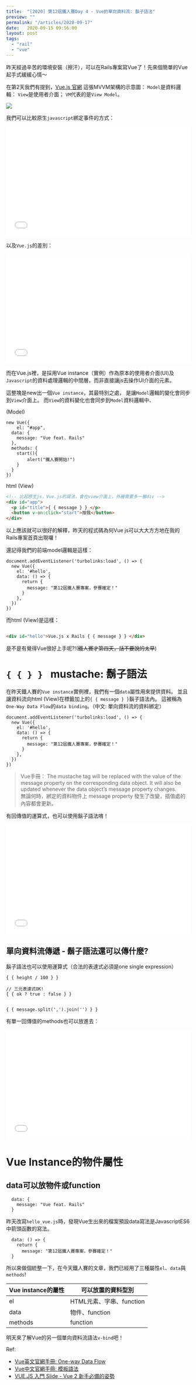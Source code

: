 ```yaml
---
title:  "[2020] 第12屆鐵人賽Day 4 - Vue的單向資料流: 鬍子語法"
preview: ""
permalink: "/articles/2020-09-17"
date:   2020-09-15 09:56:00
layout: post
tags: 
  - "rail"
  - "vue"    
---
```


昨天經過辛苦的環境安裝（擦汗），可以在Rails專案寫Vue了！先來個簡單的Vue起手式緩緩心情～

在第2天我們有提到，[Vue.js 官網](https://012.vuejs.org/guide/) 這張MVVM架構的示意圖：
`Model`是資料邏輯：
`View`是使用者介面；
`VM`代表的是`View Model`。


![](https://i.imgur.com/JcXXD6y.png)  

我們可以比較原生`javascript`綁定事件的方式：

<iframe width="100%" height="300" src="//jsfiddle.net/tingtinghsu/jLmkebzo/14/embedded/js,html,result/dark/" allowfullscreen="allowfullscreen" allowpaymentrequest frameborder="0"></iframe>

以及`Vue.js`的差別：
<iframe width="100%" height="300" src="//jsfiddle.net/tingtinghsu/41mrcLkz/6/embedded/js,html,result/" allowfullscreen="allowfullscreen" allowpaymentrequest frameborder="0"></iframe>

而在Vue.js裡，是採用Vue instance（實例）作為原本的使用者介面(UI)及`Javascript`的資料處理邏輯的中間層，而非直接讓js去操作UI介面的元素。

這整塊是new出一個`Vue instance`，其最特別之處，
是讓`Model`邏輯的變化會同步到`View`介面上。
而`View`的資料變化也會同步到`Model`資料邏輯中、

(Model)
```
new Vue({
	el: "#app",
  data: {
  	message: "Vue feat. Rails"
  },
  methods: {
  	start(){
    	alert("鐵人賽開始!")
    }
  }
})
```

html (View)
```html
<!-- 比起原生js，Vue.js的寫法，會在view介面上，外層需要多一層div -->
<div id="app">
  <p id="title">{ { message } } </p>
  <button v-on:click="start">按我</button>
</div>
```

以上應該就可以很好的解釋，昨天的程式碼為何Vue js可以大大方方地在我的Rails專案首頁出現囉！

還記得我們的前端model邏輯是這樣：

```
document.addEventListener('turbolinks:load', () => {
  new Vue({
    el: '#hello',
    data: () => {
      return {
        message: "第12屆鐵人賽專案，參賽確定！"
      }
    },
  })
})
```

而html (View)是這樣：

```html

<div id="hello">Vue.js x Rails { { message } } </div>

```

是不是有覺得Vue很好上手呢?!(~~鐵人賽才第四天，話不要說的太早~~)

# `{ { } } ` mustache: 鬍子語法

在昨天鐵人賽的`Vue instance`實例裡，我們有一個`data`屬性用來提供資料。
並且讓資料流向html (View)在標籤加上的`{ { message } }`鬍子語法內。
這被稱為`One-Way Data Flow`的`data binding`。（中文: 單向資料流的資料綁定）
```
document.addEventListener('turbolinks:load', () => {
  new Vue({
    el: '#hello',
    data: () => {
      return {
        message: "第12屆鐵人賽專案，參賽確定！"
      }
    },
  })
})
```

> Vue手冊：
The mustache tag will be replaced with the value of the message property on the corresponding data object. It will also be updated whenever the data object’s message property changes.  
無論何時，綁定的資料物件上 message property 發生了改變，插值處的內容都會更新。

有回傳值的運算式，也可以使用鬍子語法唷！

<iframe width="100%" height="300" src="//jsfiddle.net/tingtinghsu/2c0udyvj/5/embedded/js,html,result/" allowfullscreen="allowfullscreen" allowpaymentrequest frameborder="0"></iframe>

## 單向資料流傳遞 - 鬍子語法還可以傳什麼?

鬍子語法也可以使用運算式（合法的表達式必須是one single expression）

```
{ { height / 100 } }

// 三元表達式OK!
{ { ok ? true : false } }


{ { message.split(',').join('') } }
```

有單一回傳值的methods也可以放進去：

<iframe width="100%" height="300" src="//jsfiddle.net/tingtinghsu/xr39mjsg/7/embedded/js,html,result/" allowfullscreen="allowfullscreen" allowpaymentrequest frameborder="0"></iframe>


# Vue Instance的物件屬性

## data可以放物件或function
```
  data: {
  	message: "Vue feat. Rails"
  }
```
昨天改寫`hello_vue.js`時，發現Vue生出來的檔案預設data寫法是JavascriptES6中箭頭函數的寫法。

```
  data: () => {
    return {
      message: "第12屆鐵人賽專案，參賽確定！"
  }
```

所以來做個統整一下，在今天鐵人賽的文章，我們已經用了三種屬性`el`、`data`與`methods`!

| Vue instance的屬性 | 可以放置的資料型別 |
| -------- | -------- |
| el     | HTML元素、字串、function   | 
| data     |   物件、function   | 
| methods     |   function   | 


明天來了解Vue的另一個單向資料流語法`v-bind`吧！

Ref: 

* [Vue英文官網手冊: One-way Data Flow](https://vuejs.org/v2/guide/components-props.html#One-Way-Data-Flow)  
* [Vue中文官網手冊: 模板語法](https://cn.vuejs.org/v2/guide/syntax.html)  
* [VUE.JS 入門 Slide - Vue 2 新手必備的姿勢](https://docs.google.com/presentation/d/1RaXwt4n97OWUrMqel_-SKYTAldh9VhuaI0tbMJ31k0I/edit#slide=id.g58797a85ac_0_0)  
